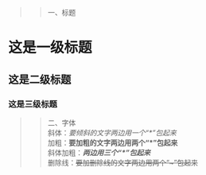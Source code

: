 >>一、标题
# 这是一级标题
## 这是二级标题
### 这是三级标题
  
>>二、字体    
斜体：*要倾斜的文字两边用一个“\*”包起来*  
加粗：**要加粗的文字两边用两个“*”包起来**  
斜体加粗：***两边用三个“\*”包起来***  
删除线：~~要加删除线的文字两边用两个“\~”包起来~~  
  
